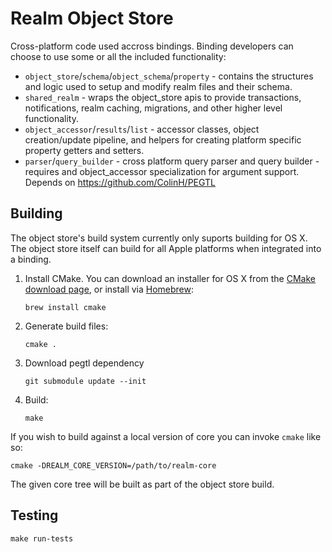 # Realm Object Store

Cross-platform code used accross bindings. Binding developers can choose to use some or all the included functionality:
- `object_store`/`schema`/`object_schema`/`property` - contains the structures and logic used to setup and modify realm files and their schema.
- `shared_realm` - wraps the object_store apis to provide transactions, notifications, realm caching, migrations, and other higher level functionality.
- `object_accessor`/`results`/`list` - accessor classes, object creation/update pipeline, and helpers for creating platform specific property getters and setters.
- `parser`/`query_builder` - cross platform query parser and query builder - requires and object_accessor specialization for argument support. Depends on https://github.com/ColinH/PEGTL

## Building

The object store's build system currently only suports building for OS X. The object store itself can build for all Apple
platforms when integrated into a binding.

1. Install CMake. You can download an installer for OS X from the [CMake download page](https://cmake.org/download/), or install via [Homebrew](http://brew.sh):
    ```
    brew install cmake
    ```

2. Generate build files:

    ```
    cmake .
    ```

3. Download pegtl dependency 
    ```
    git submodule update --init
    ```
4. Build:

    ```
    make
    ```

If you wish to build against a local version of core you can invoke `cmake` like so:

```
cmake -DREALM_CORE_VERSION=/path/to/realm-core
```

The given core tree will be built as part of the object store build.

## Testing

```
make run-tests
```

